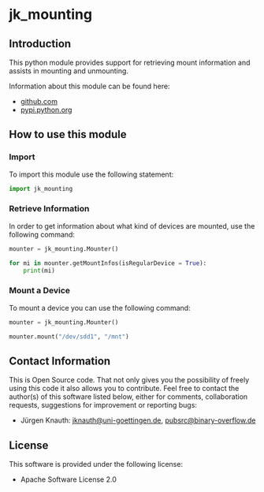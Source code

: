 ﻿jk_mounting
===========

Introduction
------------

This python module provides support for retrieving mount information and assists in mounting and unmounting.

Information about this module can be found here:

* [github.com](https://github.com/jkpubsrc/python-modules-jk-mounting)
* [pypi.python.org](https://pypi.python.org/pypi/jk_mounting)

How to use this module
----------------------

### Import

To import this module use the following statement:

```python
import jk_mounting
```

### Retrieve Information

In order to get information about what kind of devices are mounted, use the following command:

```python
mounter = jk_mounting.Mounter()

for mi in mounter.getMountInfos(isRegularDevice = True):
	print(mi)
```

### Mount a Device

To mount a device you can use the following command:

```python
mounter = jk_mounting.Mounter()

mounter.mount("/dev/sdd1", "/mnt")
```

Contact Information
-------------------

This is Open Source code. That not only gives you the possibility of freely using this code it also
allows you to contribute. Feel free to contact the author(s) of this software listed below, either
for comments, collaboration requests, suggestions for improvement or reporting bugs:

* Jürgen Knauth: jknauth@uni-goettingen.de, pubsrc@binary-overflow.de

License
-------

This software is provided under the following license:

* Apache Software License 2.0



